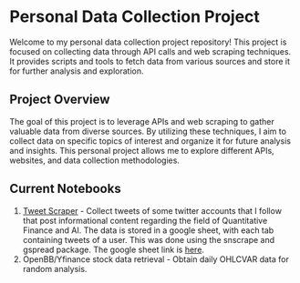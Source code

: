 # Personal Data Collection Project
Welcome to my personal data collection project repository! This project is focused on collecting data through API calls and web scraping techniques. It provides scripts and tools to fetch data from various sources and store it for further analysis and exploration.

## Project Overview
The goal of this project is to leverage APIs and web scraping to gather valuable data from diverse sources. By utilizing these techniques, I aim to collect data on specific topics of interest and organize it for future analysis and insights. This personal project allows me to explore different APIs, websites, and data collection methodologies.

## Current Notebooks
1. [Tweet Scraper](https://github.com/jytan023/data-collection-dump/blob/main/Tweet_Scraper.ipynb) - Collect tweets of some twitter accounts that I follow that post informational content regarding the field of Quantitative Finance and AI. The data is stored in a google sheet, with each tab containing tweets of a user. This was done using the snscrape and gspread package. The google sheet link is [here](https://docs.google.com/spreadsheets/d/1boWqT_Q7Zl0iRGDmYWVHC2Wxvw77kcrq5r8Q7ZJbBB0/edit?usp=sharing).
2. OpenBB/Yfinance stock data retrieval - Obtain daily OHLCVAR data for random analysis.
